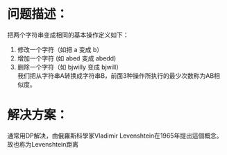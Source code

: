 问题描述：
=========
把两个字符串变成相同的基本操作定义如下：  
1. 修改一个字符（如把 a 变成 b）
2. 增加一个字符 (如 abed 变成 abedd)
3. 删除一个字符（如 bjwilly 变成 bjwill）   
我们把从字符串A转换成字符串B，前面3种操作所执行的最少次数称为AB相似度。

解决方案：
=========
通常用DP解决，由俄羅斯科學家Vladimir Levenshtein在1965年提出這個概念。  
故也称为Levenshtein距离
